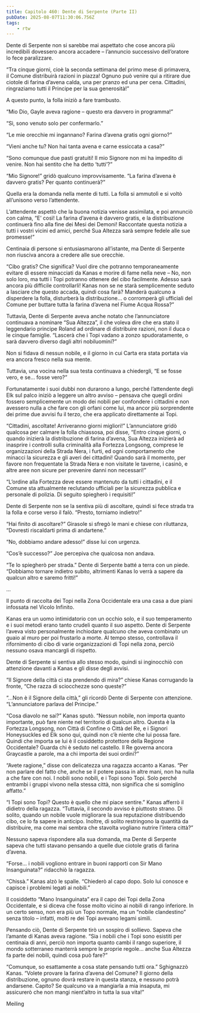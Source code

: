 ```yaml
---
title: Capitolo 460: Dente di Serpente (Parte II)
pubDate: 2025-08-07T11:30:06.756Z
tags:
    - rtw
---
```







Dente di Serpente non si sarebbe mai aspettato che cose ancora più incredibili dovessero ancora accadere – l’annuncio successivo dell’oratore lo fece paralizzare.


“Tra cinque giorni, cioè la seconda settimana del primo mese di primavera, il Comune distribuirà razioni in piazza! Ognuno può venire qui a ritirare due ciotole di farina d’avena calda, una per pranzo ed una per cena. Cittadini, ringraziamo tutti il Principe per la sua generosità!”


A questo punto, la folla iniziò a fare trambusto.


“Mio Dio, Gayle aveva ragione – questo era davvero in programma!”


“Sì, sono venuto solo per confermarlo.”


“Le mie orecchie mi ingannano? Farina d’avena gratis ogni giorno?”


“Vieni anche tu? Non hai tanta avena e carne essiccata a casa?”


“Sono comunque due pasti gratuiti! Il mio Signore non mi ha impedito di venire. Non hai sentito che ha detto ‘tutti’?”


“Mio Signore!” gridò qualcuno improvvisamente. “La farina d’avena è davvero gratis? Per quanto continuerà?”


Quella era la domanda nella mente di tutti. La folla si ammutolì e si voltò all’unisono verso l’attendente.


L’attendente aspettò che la buona notizia venisse assimilata, e poi annunciò con calma, “E’ così! La farina d’avena è davvero gratis, e la distribuzione continuerà fino alla fine dei Mesi dei Demoni! Raccontate questa notizia a tutti i vostri vicini ed amici, perché Sua Altezza sarà sempre fedele alle sue promesse!”


Centinaia di persone si entusiasmarono all’istante, ma Dente di Serpente non riusciva ancora a credere alle sue orecchie.


“Cibo gratis? Che significa? Vuol dire che potranno temporaneamente evitare di essere minacciati da Kanas e morire di fame nella neve – No, non solo loro, ma tutti i Topi potranno ottenere del cibo facilmente. Adesso sarà ancora più difficile controllarli! Kanas non se ne starà semplicemente seduto a lasciare che questo accada, quindi cosa farà? Manderà qualcuno a disperdere la folla, disturberà la distribuzione… o corromperà gli ufficiali del Comune per buttare tutta la farina d’avena nel Fiume Acqua Rossa?”


Tuttavia, Dente di Serpente aveva anche notato che l’annunciatore continuava a nominare “Sua Altezza”, il che voleva dire che era stato il leggendario principe Roland ad ordinare di distribuire razioni, non il duca o le cinque famiglie. “Lascerà che i Topi vadano a zonzo spudoratamente, o sarà davvero diverso dagli altri nobiluomini?”


Non si fidava di nessun nobile, e il giorno in cui Carta era stata portata via era ancora fresco nella sua mente.


Tuttavia, una vocina nella sua testa continuava a chiedergli, “E se fosse vero, e se… fosse vero?”


Fortunatamente i suoi dubbi non durarono a lungo, perché l’attendente degli Elk sul palco iniziò a leggere un altro avviso – pensava che quegli ordini fossero semplicemente un modo dei nobili per confondere i cittadini e non avessero nulla a che fare con gli orfani come lui, ma ancor più sorprendente dei prime due avvisi fu il terzo, che era applicato direttamente ai Topi.


“Cittadini, ascoltate! Arriveranno giorni migliori!” L’annunciatore gridò qualcosa per calmare la folla chiassosa, poi disse, “Entro cinque giorni, o quando inizierà la distribuzione di farina d’avena, Sua Altezza inizierà ad inasprire i controlli sulla criminalità alla Fortezza Longsong, comprese le organizzazioni della Strada Nera, i furti, ed ogni comportamento che minacci la sicurezza e gli averi dei cittadini! Quando sarà il momento, per favore non frequentate la Strada Nera e non visitate le taverne, i casinò, e altre aree non sicure per prevenire danni non necessari!”


“L’ordine alla Fortezza deve essere mantenuto da tutti i cittadini, e il Comune sta attualmente reclutando ufficiali per la sicurezza pubblica e personale di polizia. Di seguito spiegherò i requisiti!”


Dente di Serpente non se la sentiva più di ascoltare, quindi si fece strada tra la folla e corse verso il falò. “Presto, torniamo indietro!”


“Hai finito di ascoltare?” Girasole si sfregò le mani e chiese con riluttanza, “Dovresti riscaldarti prima di andartene.”


“No, dobbiamo andare adesso!” disse lui con urgenza.


“Cos’è successo?” Joe percepiva che qualcosa non andava.


“Te lo spiegherò per strada.” Dente di Serpente batté a terra con un piede. “Dobbiamo tornare indietro subito, altrimenti Kanas lo verrà a sapere da qualcun altro e saremo fritti!”


…


Il punto di raccolta dei Topi nella Zona Occidentale era una casa a due piani infossata nel Vicolo Infinito.


Kanas era un uomo intimidatorio con un occhio solo, e il suo temperamento e i suoi metodi erano tanto crudeli quanto il suo aspetto. Dente di Serpente l’aveva visto personalmente inchiodare qualcuno che aveva combinato un guaio al muro per poi frustarlo a morte. Al tempo stesso, controllava il rifornimento di cibo di varie organizzazioni di Topi nella zona, perciò nessuno osava mancargli di rispetto.


Dente di Serpente si sentiva allo stesso modo, quindi si inginocchiò con attenzione davanti a Kanas e gli disse degli avvisi.


“Il Signore della città ci sta prendendo di mira?” chiese Kanas corrugando la fronte, “Che razza di sciocchezze sono queste?”


“…Non è il Signore della città,” gli ricordò Dente di Serpente con attenzione. “L’annunciatore parlava del Principe.”


“Cosa diavolo ne sai?” Kanas sputò. “Nessun nobile, non importa quanto importante, può fare niente nel territorio di qualcun altro. Questa è la Fortezza Longsong, non Città di Confine o Città del Re, e i Signori Honeysuckles ed Elk sono qui, quindi non c’è niente che lui possa fare. Quindi che importa se lui è il cosiddetto protettore della Regione Occidentale? Guarda chi è seduto nel castello. Il Re governa ancora Graycastle a parole, ma a chi importa dei suoi ordini?”


“Avete ragione,” disse con delicatezza una ragazza accanto a Kanas. “Per non parlare del fatto che, anche se il potere passa in altre mani, non ha nulla a che fare con noi. I nobili sono nobili, e i Topi sono Topi. Solo perché entrambi i gruppi vivono nella stessa città, non significa che si somiglino affatto.”


“I Topi sono Topi? Questo è quello che mi piace sentire.” Kanas afferrò il didietro della ragazza. “Tuttavia, il secondo avviso è piuttosto strano. Di solito, quando un nobile vuole migliorare la sua reputazione distribuendo cibo, ce lo fa sapere in anticipo. Inoltre, di solito restringono la quantità da distribuire, ma come mai sembra che stavolta vogliano nutrire l’intera città?”


Nessuno sapeva rispondere alla sua domanda, ma Dente di Serpente sapeva che tutti stavano pensando a quelle due ciotole gratis di farina d’avena.


“Forse… i nobili vogliono entrare in buoni rapporti con Sir Mano Insanguinata?” ridacchiò la ragazza.


“Chissà.” Kanas alzò le spalle. “Chiederò al capo dopo. Solo lui conosce e capisce i problemi legati ai nobili.”


Il cosiddetto “Mano Insanguinata” era il capo dei Topi della Zona Occidentale, e si diceva che fosse molto vicino ai nobili di rango inferiore. In un certo senso, non era più un Topo normale, ma un “nobile clandestino” senza titolo – infatti, molti re dei Topi avevano legami simili.


Pensando ciò, Dente di Serpente tirò un sospiro di sollievo. Sapeva che l’amante di Kanas aveva ragione. “Sia i nobili che i Topi sono esistiti per centinaia di anni, perciò non importa quanto cambi il rango superiore, il mondo sotterraneo manterrà sempre le proprie regole… anche Sua Altezza fa parte dei nobili, quindi cosa può fare?”


“Comunque, so esattamente a cosa state pensando tutti ora.” Sghignazzò Kanas. “Volete provare la farina d’avena del Comune? Il giorno della distribuzione, ognuno dovrà restare in questa stanza, e nessuno potrà andarsene. Capito? Se qualcuno va a mangiarla a mia insaputa, mi assicurerò che non mangi nient’altro in tutta la sua vita!”


Meiling




                                


                                




